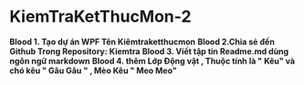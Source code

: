 # KiemTraKetThucMon-2
__Blood 1. Tạo dự án WPF Tên Kiêmtraketthucmon__
__Blood 2.Chia sẻ đến Github Trong Repository: Kiemtra__
__Blood 3. Viết tập tin Readme.md dùng ngôn ngữ markdown__
__Blood 4. thêm Lớp Động vật , Thuộc tính là " Kêu" và chó kêu " Gâu Gâu " , Mèo Kêu " Meo Meo"__
